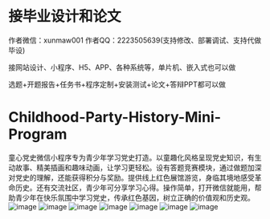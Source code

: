 # 接毕业设计和论文
作者微信：xunmaw001  作者QQ：2223505639(支持修改、部署调试、支持代做毕设)

接网站设计、小程序、H5、APP、各种系统等，单片机、嵌入式也可以做

选题+开题报告+任务书+程序定制+安装测试+论文+答辩PPT都可以做
# Childhood-Party-History-Mini-Program
童心党史微信小程序专为青少年学习党史打造。以童趣化风格呈现党史知识，有生动故事、精美插画和趣味动画，让学习更轻松。设有答题竞赛模块，通过做题加深对党史的理解，还能获得积分与奖励。提供线上红色展馆游览，身临其境地感受革命历史。还有交流社区，青少年可分享学习心得。操作简单，打开微信就能用，帮助青少年在快乐氛围中学习党史，传承红色基因，树立正确的价值观和历史观。 
![image](https://github.com/user-attachments/assets/cfa61060-b9a8-47a5-b6e2-abf2bfafe33e)
![image](https://github.com/user-attachments/assets/36219d27-24f8-4510-b882-86471310aea4)
![image](https://github.com/user-attachments/assets/910c4910-c837-4583-af3c-c4c26aeb93d6)
![image](https://github.com/user-attachments/assets/5bdfb4ec-a579-4d0e-aff1-b77baf9e014b)
![image](https://github.com/user-attachments/assets/ba1f63d8-c38a-455b-8340-3a9893c65a56)
![image](https://github.com/user-attachments/assets/d39268e9-4ba0-4d06-8dbd-f4cc1eade256)
![image](https://github.com/user-attachments/assets/10d2916d-b3aa-4ccb-9878-d8e4a656cd58)
